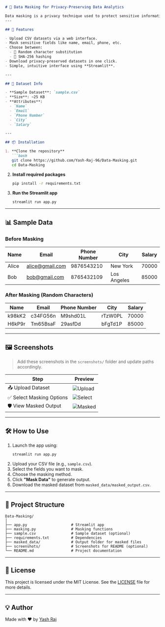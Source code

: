 
```markdown
# 🔐 Data Masking for Privacy-Preserving Data Analytics

Data masking is a privacy technique used to protect sensitive information by replacing original data with fictional but realistic data. This process ensures data privacy while allowing datasets to be shared for data analytics and machine learning without compromising confidential information. In this project, we have implemented a simple data masking tool that allows users to upload a dataset, select attributes to mask, and download the masked version for secure analytics.
---

## 🚀 Features

- Upload CSV datasets via a web interface.
- Mask sensitive fields like name, email, phone, etc.
- Choose between:
  - 🔁 Random character substitution
  - 🔐 SHA-256 hashing
- Download privacy-preserved datasets in one click.
- Simple, intuitive interface using **Streamlit**.

---

## 📁 Dataset Info

- **Sample Dataset**: `sample.csv`
- **Size**: ~25 KB
- **Attributes**:
  - `Name`
  - `Email`
  - `Phone Number`
  - `City`
  - `Salary`

---

## 📦 Installation

1. **Clone the repository**
   ```bash
   git clone https://github.com/Yash-Raj-96/Data-Masking.git
   cd Data-Masking
   ```

2. **Install required packages**
   ```bash
   pip install -r requirements.txt
   ```

3. **Run the Streamlit app**
   ```bash
   streamlit run app.py
   ```

---

## 📊 Sample Data

### Before Masking
| Name  | Email           | Phone Number | City        | Salary |
|-------|------------------|--------------|-------------|--------|
| Alice | alice@gmail.com  | 9876543210   | New York    | 70000  |
| Bob   | bob@gmail.com    | 8765432109   | Los Angeles | 85000  |

### After Masking (Random Characters)
| Name   | Email      | Phone Number | City     | Salary |
|--------|------------|--------------|----------|--------|
| k98kK2 | c34FG56n   | M9shd01L     | rTzW0PL  | 70000  |
| H6kP9r | Tm65BsaF   | 29asfDd      | bFgTd1P  | 85000  |

---

## 🖼️ Screenshots

> Add these screenshots in the `screenshots/` folder and update paths accordingly.

| Step                          | Preview |
|-------------------------------|---------|
| 📤 Upload Dataset             | ![Upload](screenshots/upload.png) |
| ✅ Select Masking Options     | ![Select](screenshots/select_columns.png) |
| 🛡️ View Masked Output         | ![Masked](screenshots/masked_output.png) |

---

## 🛠️ How to Use

1. Launch the app using:
   ```bash
   streamlit run app.py
   ```
2. Upload your CSV file (e.g., `sample.csv`).
3. Select the fields you want to mask.
4. Choose the masking method.
5. Click **"Mask Data"** to generate output.
6. Download the masked dataset from `masked_data/masked_output.csv`.

---

## 📁 Project Structure

```
Data-Masking/
│
├── app.py                    # Streamlit app
├── masking.py                # Masking functions
├── sample.csv                # Sample dataset (optional)
├── requirements.txt          # Dependencies
├── masked_data/              # Output folder for masked files
├── screenshots/              # Screenshots for README (optional)
└── README.md                 # Project documentation
```

---

## 📄 License

This project is licensed under the MIT License. See the [LICENSE](LICENSE) file for more details.

---

## 💡 Author

Made with ❤️ by [Yash Raj](https://github.com/Yash-Raj-96)

```
